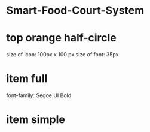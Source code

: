 # Smart-Food-Court-System
# top orange half-circle
size of icon: 100px x 100 px
size of font: 35px
# item full
font-family: Segoe UI Bold 
# item simple
